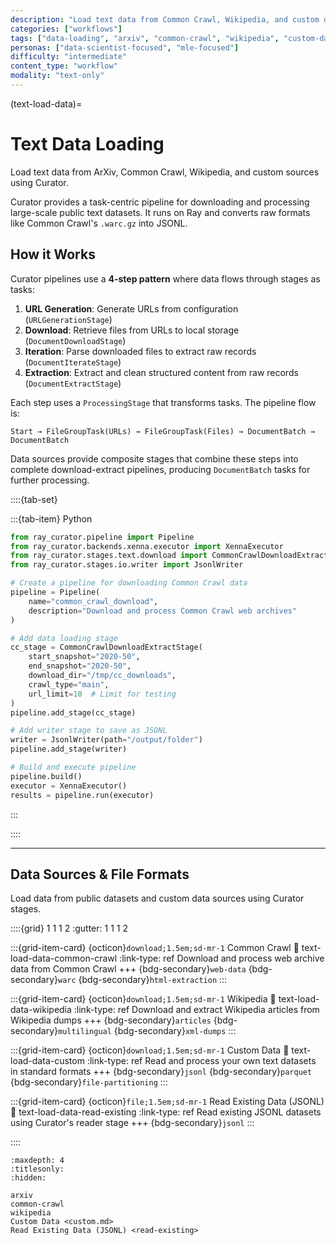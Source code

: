 ```yaml
---
description: "Load text data from Common Crawl, Wikipedia, and custom datasets using Curator."
categories: ["workflows"]
tags: ["data-loading", "arxiv", "common-crawl", "wikipedia", "custom-data", "distributed", "ray"]
personas: ["data-scientist-focused", "mle-focused"]
difficulty: "intermediate"
content_type: "workflow"
modality: "text-only"
---
```


(text-load-data)=

# Text Data Loading

Load text data from ArXiv, Common Crawl, Wikipedia, and custom sources using Curator.

Curator provides a task-centric pipeline for downloading and processing large-scale public text datasets. It runs on Ray and converts raw formats like Common Crawl's `.warc.gz` into JSONL.

## How it Works

Curator pipelines use a **4-step pattern** where data flows through stages as tasks:

1. **URL Generation**: Generate URLs from configuration (`URLGenerationStage`)
2. **Download**: Retrieve files from URLs to local storage (`DocumentDownloadStage`)
3. **Iteration**: Parse downloaded files to extract raw records (`DocumentIterateStage`)
4. **Extraction**: Extract and clean structured content from raw records (`DocumentExtractStage`)

Each step uses a `ProcessingStage` that transforms tasks. The pipeline flow is:

```text
Start → FileGroupTask(URLs) → FileGroupTask(Files) → DocumentBatch → DocumentBatch
```

Data sources provide composite stages that combine these steps into complete download-extract pipelines, producing `DocumentBatch` tasks for further processing.

::::{tab-set}

:::{tab-item} Python

```python
from ray_curator.pipeline import Pipeline
from ray_curator.backends.xenna.executor import XennaExecutor
from ray_curator.stages.text.download import CommonCrawlDownloadExtractStage
from ray_curator.stages.io.writer import JsonlWriter

# Create a pipeline for downloading Common Crawl data
pipeline = Pipeline(
    name="common_crawl_download",
    description="Download and process Common Crawl web archives"
)

# Add data loading stage
cc_stage = CommonCrawlDownloadExtractStage(
    start_snapshot="2020-50",
    end_snapshot="2020-50",
    download_dir="/tmp/cc_downloads",
    crawl_type="main",
    url_limit=10  # Limit for testing
)
pipeline.add_stage(cc_stage)

# Add writer stage to save as JSONL
writer = JsonlWriter(path="/output/folder")
pipeline.add_stage(writer)

# Build and execute pipeline
pipeline.build()
executor = XennaExecutor()
results = pipeline.run(executor)
```

:::

::::

---

## Data Sources & File Formats

Load data from public datasets and custom data sources using Curator stages.

::::{grid} 1 1 1 2
:gutter: 1 1 1 2

:::{grid-item-card} {octicon}`download;1.5em;sd-mr-1` Common Crawl
:link: text-load-data-common-crawl
:link-type: ref
Download and process web archive data from Common Crawl
+++
{bdg-secondary}`web-data`
{bdg-secondary}`warc`
{bdg-secondary}`html-extraction`
:::

:::{grid-item-card} {octicon}`download;1.5em;sd-mr-1` Wikipedia
:link: text-load-data-wikipedia
:link-type: ref
Download and extract Wikipedia articles from Wikipedia dumps
+++
{bdg-secondary}`articles`
{bdg-secondary}`multilingual`
{bdg-secondary}`xml-dumps`
:::

:::{grid-item-card} {octicon}`download;1.5em;sd-mr-1` Custom Data
:link: text-load-data-custom
:link-type: ref
Read and process your own text datasets in standard formats
+++
{bdg-secondary}`jsonl`
{bdg-secondary}`parquet`
{bdg-secondary}`file-partitioning`
:::

:::{grid-item-card} {octicon}`file;1.5em;sd-mr-1` Read Existing Data (JSONL)
:link: text-load-data-read-existing
:link-type: ref
Read existing JSONL datasets using Curator's reader stage
+++
{bdg-secondary}`jsonl`
:::

::::

```{toctree}
:maxdepth: 4
:titlesonly:
:hidden:

arxiv
common-crawl
wikipedia
Custom Data <custom.md>
Read Existing Data (JSONL) <read-existing>
```
